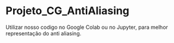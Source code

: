 # Projeto_CG_AntiAliasing

Utilizar nosso codigo no Google Colab ou no Jupyter, para melhor representação do anti aliasing.
